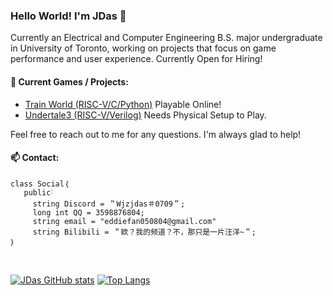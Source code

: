 ### Hello World! I'm JDas 👋

Currently an Electrical and Computer Engineering B.S. major undergraduate in University of Toronto, working on projects that focus on game performance and user experience. Currently Open for Hiring!

#### 🔭 Current Games / Projects:
  - [Train World (RISC-V/C/Python)](https://github.com/wjzjdas/Train-World) Playable Online!
  - [Undertale3 (RISC-V/Verilog)](https://github.com/wjzjdas/undertale3) Needs Physical Setup to Play.

Feel free to reach out to me for any questions. I'm always glad to help!
#### 📫 Contact:
```
class Social｛
   public˸
     string Discord = ＂Wjzjdas＃0709＂;
     long int QQ = 3598876804;
     string email = "eddiefan050804@gmail.com"
     string Bilibili = ＂欸？我的频道？不，那只是一片汪洋~＂;
｝
```
<br/>

[![JDas GitHub stats](https://github-readme-stats.vercel.app/api?username=wjzjdas&theme=transparent)](https://github.com/anuraghazra/github-readme-stats) 
[![Top Langs](https://github-readme-stats.vercel.app/api/top-langs/?username=wjzjdas&theme=transparent&langs_count=10&layout=compact&hide=tex,Makefile,Mathematica,Scheme)](https://github.com/anuraghazra/github-readme-stats)
